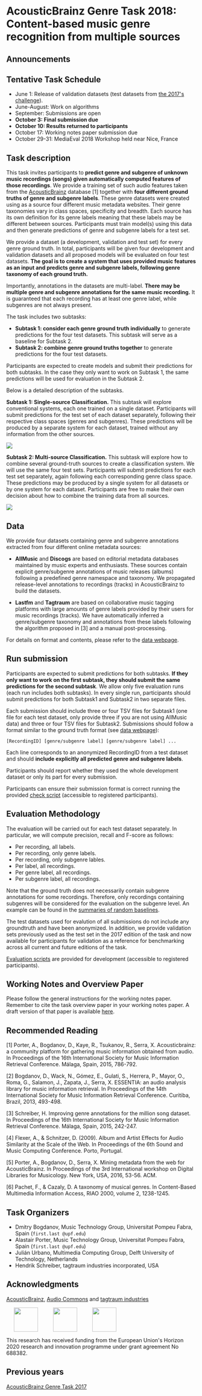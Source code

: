 # AcousticBrainz Genre Task 2018: Content-based music genre recognition from multiple sources

## Announcements

## Tentative Task Schedule
- June 1: Release of validation datasets (test datasets from [the 2017's challenge](https://multimediaeval.github.io/2017-AcousticBrainz-Genre-Task)).
- June-August: Work on algorithms
- September: Submissions are open
- **October 3: Final submission due**
- **October 10: Results returned to participants**
- October 17: Working notes paper submission due
- October 29-31: MediaEval 2018 Workshop held near Nice, France


## Task description

This task invites participants to **predict genre and subgenre of unknown music recordings (songs) given automatically computed features of those recordings**. We provide a training set of such audio features taken from the [AcousticBrainz](http://acousticbrainz.org/) database [1] together with **four different ground truths of genre and subgenre labels**. These genre datasets were created using as a source four different music metadata websites. Their genre taxonomies vary in class spaces, specificity and breadth. Each source has its own definition for its genre labels meaning that these labels may be different between sources. Participants must train model(s) using this data and then generate predictions of genre and subgenre labels for a test set.

We provide a dataset (a development, validation and test set) for every genre ground truth. In total, participants will be given four development and validation datasets and all proposed models will be evaluated on four test datasets. **The goal is to create a system that uses provided music features as an input and predicts genre and subgenre labels, following genre taxonomy of each ground truth.**

Importantly, annotations in the datasets are multi-label. **There may be multiple genre and subgenre annotations for the same music recording.** It is guaranteed that each recording has at least one genre label, while subgenres are not always present.

The task includes two subtasks:

- **Subtask 1: consider each genre ground truth individually** to generate predictions for the four test datasets. This subtask will serve as a baseline for Subtask 2.
- **Subtask 2: combine genre ground truths together** to generate predictions for the four test datasets.

Participants are expected to create models and submit their predictions for both subtasks. In the case they only want to work on Subtask 1, the same predictions will be used for evaluation in the Subtask 2. 

Below is a detailed description of the subtasks.

**Subtask 1: Single-source Classification.** 
This subtask will explore conventional systems, each one trained on a single dataset. Participants will submit predictions for the test set of each dataset separately, following their respective class spaces (genres and subgenres). These predictions will be produced by a separate system for each dataset, trained without any information from the other sources.

![](img/ab_subtask1.jpeg)

**Subtask 2: Multi-source Classification.**
This subtask will explore how to combine several ground-truth sources to create a classification system. We will use the same four test sets. Participants will submit predictions for each test set separately, again following each corresponding genre class space. These predictions may be produced by a single system for all datasets or by one system for each dataset. Participants are free to make their own decision about how to combine the training data from all sources.

![](img/ab_subtask2.jpeg)

## Data

We provide four datasets containing genre and subgenre annotations extracted from four different online metadata sources:

* **AllMusic** and **Discogs** are based on editorial metadata databases maintained by music experts and enthusiasts. These sources contain explicit genre/subgenre annotations of music releases (albums) following a predefined genre namespace and taxonomy. We propagated release-level annotations to recordings (tracks) in AcousticBrainz to build the datasets. 

* **Lastfm** and **Tagtraum** are based on collaborative music tagging platforms with large amounts of genre labels provided by their users for music recordings (tracks). We have automatically inferred a genre/subgenre taxonomy and annotations from these labels following the algorithm proposed in [3] and a manual post-processing.

For details on format and contents, please refer to the [data webpage](data/).

## Run submission

Participants are expected to submit predictions for both subtasks. **If they only want to work on the first subtask, they should submit the same predictions for the second subtask**. We allow only five evaluation runs (each run includes both subtasks). In every single run, participants should submit predictions for both Subtask1 and Subtask2 in two separate files. 

Each submission should include three or four TSV files for Subtask1 (one file for each test dataset, only provide three if you are not using AllMusic data) and three or four TSV files for Subtask2. Submissions should follow a format similar to the ground truth format (see [data webpage](data/)):

```
[RecordingID] [genre/subgenre label] [genre/subgenre label] ...
```

Each line corresponds to an anonymized RecordingID from a test dataset and should **include explicitly all predicted genre and subgenre labels**. 

Participants should report whether they used the whole development dataset or only its part for every submission.

Participants can ensure their submission format is correct running the provided [check script](https://github.com/multimediaeval/2018-AcousticBrainz-Genre-Task/tree/master/evaluation) (accessible to registered participants).

## Evaluation Methodology

The evaluation will be carried out for each test dataset separately. In particular, we will compute precision, recall and F-score as follows:

* Per recording, all labels.
* Per recording, only genre labels.
* Per recording, only subgenre lables.
* Per label, all recordings.
* Per genre label, all recordings.
* Per subgenre label, all recordings.

Note that the ground truth does not necessarily contain subgenre annotations for some recordings. Therefore, only recordings containing subgenres will be considered for the evaluation on the subgenre level. An example can be found in the [summaries of random baselines](baseline/).

The test datasets used for evalution of all submissions do not include any groundtruth and have been anonymized. In addition, we provide validation sets previously used as the test set in the 2017 edition of the task and now available for participants for validation as a reference for benchmarking across all current and future editions of the task.


[Evaluation scripts](https://github.com/multimediaeval/2018-AcousticBrainz-Genre-Task/tree/master/evaluation) are provided for development (accessible to registered participants).


## Working Notes and Overview Paper

Please follow the general instructions for the working notes paper. Remember to cite the task overview paper in your working notes paper. A draft version of that paper is available [here](https://github.com/multimediaeval/2018-AcousticBrainz-Genre-Task/blob/master/latex/acousticbrainz-genre-task-me18.pdf).
 
## Recommended Reading
[1] Porter, A., Bogdanov, D., Kaye, R., Tsukanov, R., Serra, X. Acousticbrainz: a community platform for gathering music information obtained from audio. In Proceedings of the 16th International Society for Music Information Retrieval Conference. Málaga, Spain, 2015, 786-792.

[2] Bogdanov, D., Wack, N., Gómez, E., Gulati, S., Herrera, P., Mayor, O., Roma, G., Salamon, J., Zapata, J., Serra, X. ESSENTIA: an audio analysis library for music information retrieval. In Proceedings of the 14th International Society for Music Information Retrieval Conference. Curitiba, Brazil, 2013, 493-498.

[3] Schreiber, H. Improving genre annotations for the million song dataset. In Proceedings of the 16th International Society for Music Information Retrieval Conference. Málaga, Spain, 2015, 242-247.

[4] Flexer, A., & Schnitzer, D. (2009). Album and Artist Effects for Audio Similarity at the Scale of the Web. In Proceedings of the 6th Sound and Music Computing Conference. Porto, Portugal.

[5] Porter, A., Bogdanov, D., Serra, X. Mining metadata from the web for AcousticBrainz. In Proceedings of the 3rd International workshop on Digital Libraries for Musicology. New York, USA, 2016, 53-56. ACM.

[6] Pachet, F., & Cazaly, D. A taxonomy of musical genres. In Content-Based Multimedia Information Access, RIAO 2000, volume 2, 1238-1245. 


## Task Organizers
- Dmitry Bogdanov, Music Technology Group, Universitat Pompeu Fabra, Spain (`first.last @upf.edu`)
- Alastair Porter, Music Technology Group, Universitat Pompeu Fabra, Spain (`first.last @upf.edu`)
- Julián Urbano, Multimedia Computing Group, Delft University of Technology, Netherlands
- Hendrik Schreiber, tagtraum industries incorporated, USA

## Acknowledgments

[AcousticBrainz](https://acousticbrainz.org/), [Audio Commons](http://audiocommons.org/) and [tagtraum industries](http://www.tagtraum.com/)

<img src="img/audio-commons-icon_64px.jpg" height="64" hspace="20"><img src="img/acousticbrainz_logo_short_horizontal.png" height="64" hspace="20"><img src="img/tagtraum_logo_small_w_g@2x.png" height="64" hspace="20">

This research has received funding from the European Union's Horizon 2020 research and innovation programme under grant agreement No 688382.


## Previous years

[AcousticBrainz Genre Task 2017](https://multimediaeval.github.io/2017-AcousticBrainz-Genre-Task/)